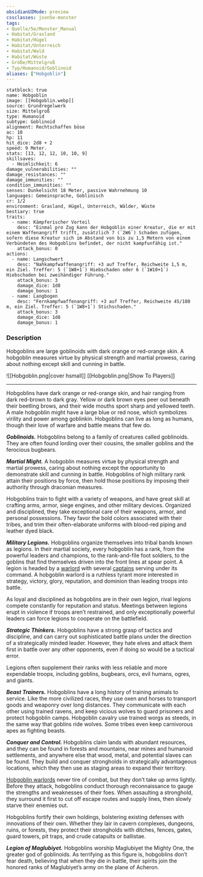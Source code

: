 ```yaml
---
obsidianUIMode: preview
cssclasses: json5e-monster
tags:
- Quelle/5e/Monster_Manual
- Habitat/Grasland
- Habitat/Hügel
- Habitat/Unterreich
- Habitat/Wald
- Habitat/Wüste
- Größe/Mittelgroß
- Typ/Humanoid/Goblinoid
aliases: ["Hobgoblin"]
---
```

```statblock
statblock: true
name: Hobgoblin
image: [[Hobgoblin.webp]]
source: Grundregelwerk
size: Mittelgroß
type: Humanoid
subtype: Goblinoid
alignment: Rechtschaffen böse
ac: 18
hp: 11
hit_dice: 2d8 + 2
speed: 9 Meter.
stats: [13, 12, 12, 10, 10, 9]
skillsaves:
  - Heimlichkeit: 6
damage_vulnerabilities: ""
damage_resistances: ""
damage_immunities: ""
condition_immunities: ""
senses: Dunkelsicht 18 Meter, passive Wahrnehmung 10
languages: Gemeinsprache, Goblinisch
cr: 1/2
environment: Grasland, Hügel, Unterreich, Wälder, Wüste 
bestiary: true
traits:
  - name: Kämpferischer Vorteil
    desc: "Einmal pro Zug kann der Hobgoblin einer Kreatur, die er mit einem Waffenangriff trifft, zusätzlich 7 (`2W6`) Schaden zufügen, sofern diese Kreatur sich im Abstand von bis zu 1,5 Metern von einem Verbündeten des Hobgoblins befindet, der nicht kampfunfähig ist."
    attack_bonus: 0
actions:
  - name: Langschwert
    desc: "Nahkampfwaffenangriff: +3 auf Treffer, Reichweite 1,5 m, ein Ziel. Treffer: 5 (`1W8+1`) Hiebschaden oder 6 (`1W10+1`) Hiebschaden bei zweihändiger Führung."
    attack_bonus: 3
    damage_dice: 1d8
    damage_bonus: 1
  - name: Langbogen
    desc: "Fernkampfwaffenangriff: +3 auf Treffer, Reichweite 45/180 m, ein Ziel. Treffer: 5 (`1W8+1`) Stichschaden."
    attack_bonus: 3
    damage_dice: 1d8
    damage_bonus: 1
```

### Description

Hobgoblins are large goblinoids with dark orange or red-orange skin. A hobgoblin measures virtue by physical strength and martial prowess, caring about nothing except skill and cunning in battle.

![[Hobgoblin.png|cover hsmall]]
[[Hobgoblin.png|Show To Players]]

---

Hobgoblins have dark orange or red-orange skin, and hair ranging from dark red-brown to dark gray. Yellow or dark brown eyes peer out beneath their beetling brows, and their wide mouths sport sharp and yellowed teeth. A male hobgoblin might have a large blue or red nose, which symbolizes virility and power among goblinkin. Hobgoblins can live as long as humans, though their love of warfare and battle means that few do.

_**Goblinoids.**_ Hobgoblins belong to a family of creatures called goblinoids. They are often found lording over their cousins, the smaller goblins and the ferocious bugbears.

_**Martial Might.**_ A hobgoblin measures virtue by physical strength and martial prowess, caring about nothing except the opportunity to demonstrate skill and cunning in battle. Hobgoblins of high military rank attain their positions by force, then hold those positions by imposing their authority through draconian measures.

Hobgoblins train to fight with a variety of weapons, and have great skill at crafting arms, armor, siege engines, and other military devices. Organized and disciplined, they take exceptional care of their weapons, armor, and personal possessions. They favor the bold colors associated with their tribes, and trim their often-elaborate uniforms with blood-red piping and leather dyed black.

_**Military Legions.**_ Hobgoblins organize themselves into tribal bands known as legions. In their martial society, every hobgoblin has a rank, from the powerful leaders and champions, to the rank-and-file foot soldiers, to the goblins that find themselves driven into the front lines at spear point. A legion is headed by a [warlord](https://www.dndbeyond.com/monsters/17161-hobgoblin-warlord) with several [captains](https://www.dndbeyond.com/monsters/17160-hobgoblin-captain) serving under its command. A hobgoblin warlord is a ruthless tyrant more interested in strategy, victory, glory, reputation, and dominion than leading troops into battle.

As loyal and disciplined as hobgoblins are in their own legion, rival legions compete constantly for reputation and status. Meetings between legions erupt in violence if troops aren’t restrained, and only exceptionally powerful leaders can force legions to cooperate on the battlefield.

_**Strategic Thinkers.**_ Hobgoblins have a strong grasp of tactics and discipline, and can carry out sophisticated battle plans under the direction of a strategically minded leader. However, they hate elves and attack them first in battle over any other opponents, even if doing so would be a tactical error.

Legions often supplement their ranks with less reliable and more expendable troops, including goblins, bugbears, orcs, evil humans, ogres, and giants.

_**Beast Trainers.**_ Hobgoblins have a long history of training animals to service. Like the more civilized races, they use oxen and horses to transport goods and weaponry over long distances. They communicate with each other using trained ravens, and keep vicious wolves to guard prisoners and protect hobgoblin camps. Hobgoblin cavalry use trained worgs as steeds, in the same way that goblins ride wolves. Some tribes even keep carnivorous apes as fighting beasts.

_**Conquer and Control.**_ Hobgoblins claim lands with abundant resources, and they can be found in forests and mountains, near mines and humanoid settlements, and anywhere else that wood, metal, and potential slaves can be found. They build and conquer strongholds in strategically advantageous locations, which they then use as staging areas to expand their territory.

[Hobgoblin warlords](https://www.dndbeyond.com/monsters/17161-hobgoblin-warlord) never tire of combat, but they don’t take up arms lightly. Before they attack, hobgoblins conduct thorough reconnaissance to gauge the strengths and weaknesses of their foes. When assaulting a stronghold, they surround it first to cut off escape routes and supply lines, then slowly starve their enemies out.

Hobgoblins fortify their own holdings, bolstering existing defenses with innovations of their own. Whether they lair in cavern complexes, dungeons, ruins, or forests, they protect their strongholds with ditches, fences, gates, guard towers, pit traps, and crude catapults or ballistae.

_**Legion of Maglubiyet.**_ Hobgoblins worship Maglubiyet the Mighty One, the greater god of goblinoids. As terrifying as this figure is, hobgoblins don’t fear death, believing that when they die in battle, their spirits join the honored ranks of Maglubiyet’s army on the plane of Acheron.